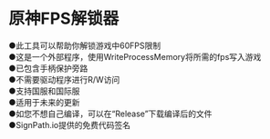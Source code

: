 # 原神FPS解锁器  
●此工具可以帮助你解锁游戏中60FPS限制  
●这是一个外部程序，使用WriteProcessMemory将所需的fps写入游戏  
●已包含手柄保护旁路  
●不需要驱动程序进行R/W访问  
●支持国服和国际服  
●适用于未来的更新  
●如您不想自己编译，可以在“Release”下载编译后的文件  
●SignPath.io提供的免费代码签名  
